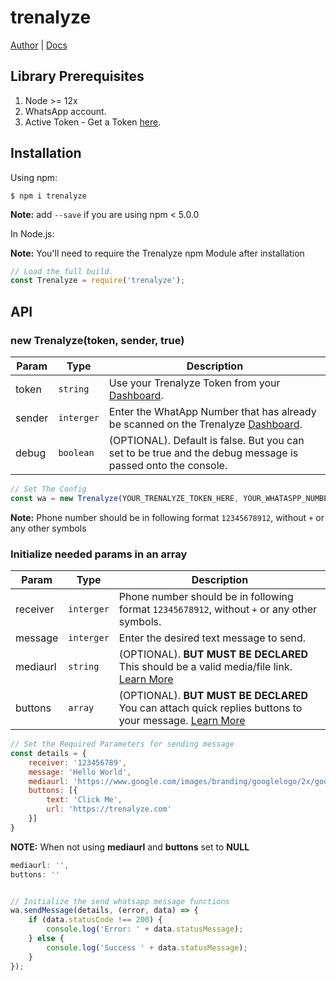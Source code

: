 # trenalyze

[Author](https://treasureuvietobore.com/) |
[Docs](https://github.com/Trenalyze/trenalyze#readme)


## Library Prerequisites

1. Node >= 12x
1. WhatsApp account.
1. Active Token - Get a Token [here](https://trenalyze.com).


## Installation


Using npm:
```shell
$ npm i trenalyze
```
**Note:** add `--save` if you are using npm < 5.0.0

In Node.js:

**Note:** You'll need to require the Trenalyze npm Module after installation

```js
// Load the full build.
const Trenalyze = require('trenalyze');
```
## API

### new Trenalyze(token, sender, true)

| Param | Type | Description |
| --- | --- | --- |
| token | `string` | Use your Trenalyze Token from your [Dashboard](https://trenalyze.com). |
| sender | `interger` | Enter the WhatApp Number that has already be scanned on the Trenalyze [Dashboard](https://trenalyze.com). |
| debug | `boolean` | (OPTIONAL). Default is false. But you can set to be true and the debug message is passed onto the console. |
```js
// Set The Config
const wa = new Trenalyze(YOUR_TRENALYZE_TOKEN_HERE, YOUR_WHATASPP_NUMBER_HERE, true);
```

**Note:** Phone number should be in following format `12345678912`, without `+` or any other symbols

### Initialize needed params in an array 

| Param | Type | Description |
| --- | --- | --- |
| receiver | `interger` | Phone number should be in following format `12345678912`, without `+` or any other symbols. |
| message | `interger` | Enter the desired text message to send. |
| mediaurl | `string` | (OPTIONAL). **BUT MUST BE DECLARED** This should be a valid media/file link. [Learn More](https://trenalyze.com) |
| buttons | `array` | (OPTIONAL). **BUT MUST BE DECLARED** You can attach quick replies buttons to your message. [Learn More](https://trenalyze.com) |
```js
// Set the Required Parameters for sending message 
const details = {
    receiver: '123456789',
    message: 'Hello World',
    mediaurl: 'https://www.google.com/images/branding/googlelogo/2x/googlelogo_color_272x92dp.png',
    buttons: [{
        text: 'Click Me',
        url: 'https://trenalyze.com'
    }]
}
```
**NOTE:** When not using **mediaurl** and **buttons** set to **NULL**
```js
mediaurl: '',
buttons: ''
```

```js

// Initialize the send whatsapp message functions
wa.sendMessage(details, (error, data) => {
    if (data.statusCode !== 200) {
        console.log('Error: ' + data.statusMessage);
    } else {
        console.log('Success ' + data.statusMessage);
    }
});

```

